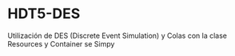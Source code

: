 # HDT5-DES
Utilización de DES (Discrete Event Simulation) y Colas con la clase Resources y Container se Simpy
